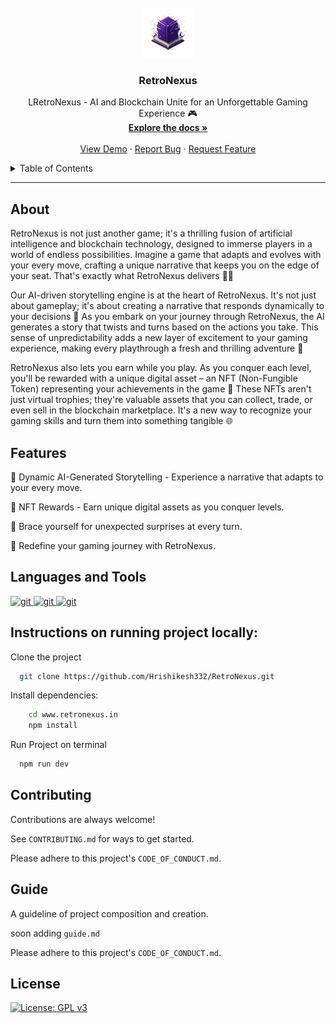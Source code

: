 <br />
<div align="center">
  <a href="https://github.com/Hrishikesh332/RetroNexus">
    <img src="src/Logo.png" alt="Logo" width="80" height="80">
  </a>

  <h3 align="center">RetroNexus</h3>

  <p align="center">
    LRetroNexus - AI and Blockchain Unite for an Unforgettable Gaming Experience 🎮
    <br />
    <a href="https://github.com/Hrishikesh332/RetroNexus"><strong>Explore the docs »</strong></a>
    <br />
    <br />
    <a href="https://github.com/Hrishikesh332/RetroNexus">View Demo</a>
    ·
    <a href="https://github.com/Hrishikesh332/RetroNexus/issues">Report Bug</a>
    ·
    <a href="https://github.com/Hrishikesh332/RetroNexus/issues">Request Feature</a>
  </p>
</div>



<details>
  <summary>Table of Contents</summary>
  <ol>
    <li><a href="#About">About</a></li>
    <li><a href="#Features">Features</a></li>
    <li><a href="#Tech-Stack">Tech Stack</a></li>
    <li><a href="#Languages-and-Tools">Languages and Tools</a></li>
    <li><a href="#Workflow">Workflow</a></li>
    <li><a href="#Instructions-on-running-project-locally">Instructions on running project locally</a></li>
    <li><a href="#Contributing">Contributing</a></li>
    <li><a href="#Guide">Guide</a></li>
    <li><a href="#License">License</a></li>

  </ol>
</details>

------

## About

RetroNexus is not just another game; it's a thrilling fusion of artificial intelligence and blockchain technology, designed to immerse players in a world of endless possibilities. Imagine a game that adapts and evolves with your every move, crafting a unique narrative that keeps you on the edge of your seat. That's exactly what RetroNexus delivers 📜🔄

Our AI-driven storytelling engine is at the heart of RetroNexus. It's not just about gameplay; it's about creating a narrative that responds dynamically to your decisions 🤖 As you embark on your journey through RetroNexus, the AI generates a story that twists and turns based on the actions you take. This sense of unpredictability adds a new layer of excitement to your gaming experience, making every playthrough a fresh and thrilling adventure 📖

RetroNexus also lets you earn while you play. As you conquer each level, you'll be rewarded with a unique digital asset – an NFT (Non-Fungible Token) representing your achievements in the game 💼 These NFTs aren't just virtual trophies; they're valuable assets that you can collect, trade, or even sell in the blockchain marketplace. It's a new way to recognize your gaming skills and turn them into something tangible 🌐

## Features

🌌 Dynamic AI-Generated Storytelling - Experience a narrative that adapts to your every move.

💎 NFT Rewards - Earn unique digital assets as you conquer levels.

🌠 Brace yourself for unexpected surprises at every turn.

🚀 Redefine your gaming journey with RetroNexus.



## Languages and Tools

<a href="https://huggingface.co/" target="_blank" rel="noreferrer"> <img src="https://www.svgrepo.com/show/401953/hugging-face.svg" alt="git" width="40" height="40"/> </a><a href="https://www.python.org/" rel="noreferrer"> <img src="https://www.svgrepo.com/show/452091/python.svg" alt="git" width="40" height="40"/> </a><a href="https://www.llamaindex.ai/" rel="noreferrer"> <img src="https://media.licdn.com/dms/image/D560BAQFbVTDw-oWXmw/company-logo_200_200/0/1681327674615?e=2147483647&v=beta&t=OU93BqbJiOsxQDqqfafjPh4A7soy9th432LXgFtWncQ" alt="git" width="40" height="40"/> </a>


 
 ## Instructions on running project locally:

Clone the project

```bash
  git clone https://github.com/Hrishikesh332/RetroNexus.git
```

Install dependencies:

```bash
    cd www.retronexus.in
    npm install
```

Run Project on terminal

```bash
  npm run dev
```



## Contributing

Contributions are always welcome!

See `CONTRIBUTING.md` for ways to get started.

Please adhere to this project's `CODE_OF_CONDUCT.md`.

## Guide

A guideline of project composition and creation.

soon adding `guide.md`

Please adhere to this project's `CODE_OF_CONDUCT.md`.


## License

[![License: GPL v3](https://img.shields.io/badge/License-GPLv3-blue.svg)](https://www.gnu.org/licenses/gpl-3.0)


